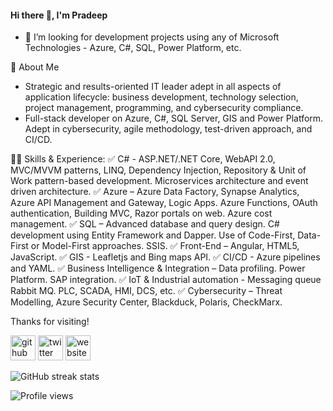 #### Hi there 👋, I'm Pradeep

- 👯 I’m looking for development projects using any of Microsoft Technologies - Azure, C#, SQL, Power Platform, etc.

🚀 About Me
- Strategic and results-oriented IT leader adept in all aspects of application lifecycle: business development, technology selection, project management, programming, and cybersecurity compliance.
- Full-stack developer on Azure, C#, SQL Server, GIS and Power Platform. Adept in cybersecurity, agile methodology, test-driven approach, and CI/CD.

👨‍💻 Skills & Experience:
✅ C# - ASP.NET/.NET Core, WebAPI 2.0, MVC/MVVM patterns, LINQ, Dependency Injection, Repository & Unit of Work pattern-based development. Microservices architecture and event driven architecture.
✅ Azure – Azure Data Factory, Synapse Analytics, Azure API Management and Gateway, Logic Apps. Azure Functions, OAuth authentication, Building MVC, Razor portals on web. Azure cost management.
✅ SQL – Advanced database and query design. C# development using Entity Framework and Dapper. Use of Code-First, Data-First or Model-First approaches. SSIS.
✅ Front-End – Angular, HTML5, JavaScript.
✅ GIS - Leafletjs and Bing maps API.
✅ CI/CD - Azure pipelines and YAML.
✅ Business Intelligence & Integration – Data profiling. Power Platform. SAP integration.
✅ IoT & Industrial automation - Messaging queue Rabbit MQ. PLC, SCADA, HMI, DCS, etc.
✅ Cybersecurity – Threat Modelling, Azure Security Center, Blackduck, Polaris, CheckMarx.

Thanks for visiting!

[<img src='https://cdn.jsdelivr.net/npm/simple-icons@3.0.1/icons/github.svg' alt='github' height='40'>](https://github.com/pmia)  [<img src='https://cdn.jsdelivr.net/npm/simple-icons@3.0.1/icons/twitter.svg' alt='twitter' height='40'>](https://twitter.com/@ps672890)  [<img src='https://cdn.jsdelivr.net/npm/simple-icons@3.0.1/icons/icloud.svg' alt='website' height='40'>](plantys.net)  

![GitHub streak stats](https://github-readme-streak-stats.herokuapp.com/?user=pmia)  

![Profile views](https://gpvc.arturio.dev/pmia)  



